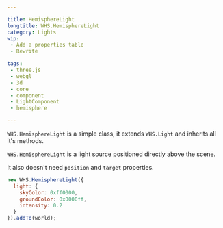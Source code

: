 ```yaml
---

title: HemisphereLight
longtitle: WHS.HemisphereLight
category: Lights
wip: 
 - Add a properties table
 - Rewrite

tags:
 - three.js
 - webgl
 - 3d
 - core
 - component
 - LightComponent
 - hemisphere

---
```


`WHS.HemisphereLight` is a simple class, it extends `WHS.Light` and inherits all it's methods.

`WHS.HemisphereLight` is a light source positioned directly above the scene. 

It also doesn't need `position` and `target` properties.

```javascript
new WHS.HemisphereLight({
  light: {
    skyColor: 0xff0000,
    groundColor: 0x0000ff,
    intensity: 0.2
  }
}).addTo(world);
```
